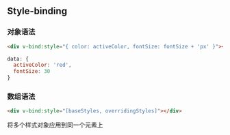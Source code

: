 ## Style-binding

### 对象语法

```html
<div v-bind:style="{ color: activeColor, fontSize: fontSize + 'px' }"></div>
```

```javascript
data: {
  activeColor: 'red',
  fontSize: 30
}
```

### 数组语法

```html
<div v-bind:style="[baseStyles, overridingStyles]"></div>
```

将多个样式对象应用到同一个元素上